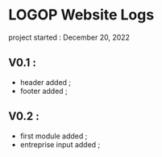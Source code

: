 <!--README.md-->

# LOGOP Website Logs

project started : December 20, 2022

## V0.1 :

- header added ;
- footer added ;

## V0.2 :

- first module added ;
- entreprise input added ;